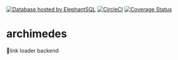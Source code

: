 [![Database hosted by ElephantSQL](https://img.shields.io/badge/Database%20Host-ElephantSQL-blue)](https://www.elephantsql.com)
[![CircleCI](https://circleci.com/gh/pseudogarden/archimedes/tree/develop.svg?style=svg&circle-token=8c313f0579bcaa74b3424832f90955926812ae3a)](https://circleci.com/gh/pseudogarden/archimedes/tree/develop)
[![Coverage Status](https://coveralls.io/repos/github/pseudogarden/archimedes/badge.svg?branch=develop)](https://coveralls.io/github/pseudogarden/archimedes?branch=develop)
# archimedes
🦉link loader backend
